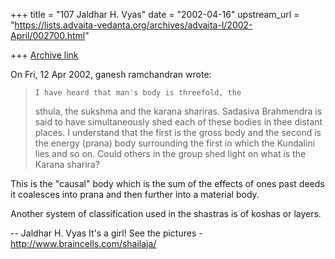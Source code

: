 +++
title = "107 Jaldhar H. Vyas"
date = "2002-04-16"
upstream_url = "https://lists.advaita-vedanta.org/archives/advaita-l/2002-April/002700.html"

+++
[Archive link](https://lists.advaita-vedanta.org/archives/advaita-l/2002-April/002700.html)

On Fri, 12 Apr 2002, ganesh ramchandran wrote:

>     I have heard that man's body is threefold, the
> sthula, the
> sukshma and the karana shariras. Sadasiva Brahmendra
> is said to have simultaneously shed each of these
> bodies in thee distant places. I understand that the
> first
> is the gross body and the second is the energy (prana)
> body
> surrounding the first in which the Kundalini lies and
> so on.
> Could others in the group shed light on what is the
> Karana sharira?
>

This is the "causal" body which is the sum of the effects of ones past
deeds it coalesces into prana and then further into a material body.

Another system of classification used in the shastras is of koshas or
layers.

--
Jaldhar H. Vyas <jaldhar at braincells.com>
It's a girl! See the pictures - http://www.braincells.com/shailaja/

